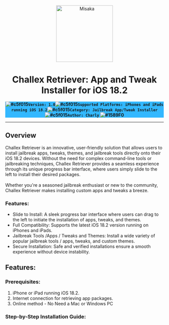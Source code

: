 <br>
<p align="center">
<img src="https://xookz.com/challex-images/challexlogo.png" alt="Misaka" height="180" width="180"/>
</p>
<h1 align="center">Challex Retriever: App and Tweak Installer for iOS 18.2</h1>


  
<div align="center" style= "background-color: #33b8ff;"><b>
  
 ![#c5f015](https://placehold.co/15x15/c5f015/c5f015.png)`Version: 1.0`![#c5f015](https://placehold.co/15x15/c5f015/c5f015.png)`Supported Platforms: iPhones and iPads running iOS 18.2`![#c5f015](https://placehold.co/15x15/c5f015/c5f015.png)`Category: Jailbreak App/Tweak Installer`![#c5f015](https://placehold.co/15x15/c5f015/c5f015.png)`Author: Charly` ![#1589F0](https://placehold.co/15x15/1589F0/1589F0.png)
  
  </b></div>


<hr>

  <h2>Overview</h2>

Challex Retriever is an innovative, user-friendly solution that allows users to install jailbreak apps, tweaks, themes, and jailbreak tools directly onto their iOS 18.2 devices. Without the need for complex command-line tools or jailbreaking techniques, Challex Retriever provides a seamless experience through its unique progress bar interface, where users simply slide to the left to install their desired packages.<br><br>
Whether you're a seasoned jailbreak enthusiast or new to the community, Challex Retriever makes installing custom apps and tweaks a breeze.<br>

<h3>Features:</h3>

* Slide to Install: A sleek progress bar interface where users can drag to the left to initiate the installation of apps, tweaks, and themes.
* Full Compatibility: Supports the latest iOS 18.2 version running on iPhones and iPads.
* Jailbreak Tools /Apps / Tweaks and Themes: Install a wide variety of popular jailbreak tools / apps, tweaks, and custom themes.
* Secure Installation: Safe and verified installations ensure a smooth experience without device instability.<br>


<h2>Features:</h2>

<h3>Prerequisites:</h3>

1. iPhone or iPad running iOS 18.2.
2. Internet connection for retrieving app packages.
3. Online method - No Need a Mac or Windows PC<br>

<h3>Step-by-Step Installation Guide:</h3>





